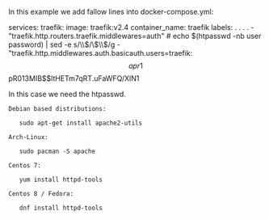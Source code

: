 In this example we add fallow lines into docker-compose.yml:

services:
  traefik:
    image: traefik:v2.4
    container_name: traefik
    labels:
    .
    .
    .
    .
       - "traefik.http.routers.traefik.middlewares=auth"
       # echo $(htpasswd -nb user password) | sed -e s/\\$/\\$\\$/g
       - "traefik.http.middlewares.auth.basicauth.users=traefik:$$apr1$$pR013MIB$$ltHETm7qRT.uFaWFQ/XlN1

In this case we need the htpasswd.

```
Debian based distributions:

   sudo apt-get install apache2-utils

```

```
Arch-Linux:

   sudo pacman -S apache
```

```
Centos 7:

   yum install httpd-tools
   
Centos 8 / Fedora:

   dnf install httpd-tools   
```
